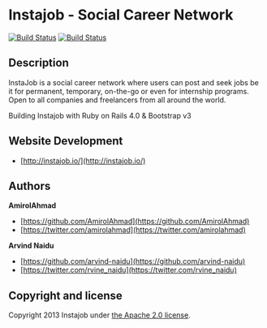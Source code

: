 Instajob - Social Career Network
=========

[![Build Status](https://snap-ci.com/VPjro6wMOk3ly9CwmdNg5YsZWchXmmSS4If93uXVXKg/build_image)](https://snap-ci.com/projects/Instajob/instajob/build_history) [![Build Status](https://travis-ci.org/Instajob/instajob.png?branch=master)](https://travis-ci.org/Instajob/instajob)

## Description

InstaJob is a social career network where users can post and seek jobs be it for permanent, temporary, on-the-go or even for internship programs. Open to all companies and freelancers from all around the world.

Building Instajob with Ruby on Rails 4.0 & Bootstrap v3

## Website Development
+ [http://instajob.io/](http://instajob.io/)

## Authors

**AmirolAhmad**
+ [https://github.com/AmirolAhmad](https://github.com/AmirolAhmad)
+ [https://twitter.com/amirolahmad](https://twitter.com/amirolahmad)

**Arvind Naidu**
+ [https://github.com/arvind-naidu](https://github.com/arvind-naidu)
+ [https://twitter.com/rvine_naidu](https://twitter.com/rvine_naidu)

## Copyright and license

Copyright 2013 Instajob under [the Apache 2.0 license](LICENSE).
